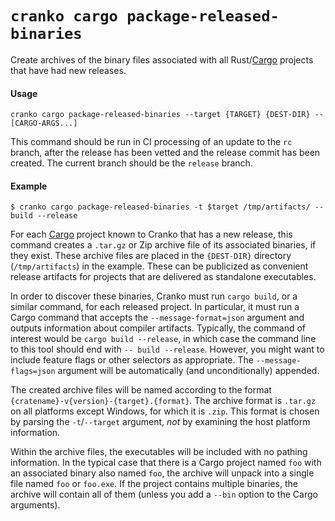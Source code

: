 # `cranko cargo package-released-binaries`

Create archives of the binary files associated with all Rust/[Cargo] projects
that have had new releases.

[Cargo]: https://doc.rust-lang.org/cargo/

#### Usage

```
cranko cargo package-released-binaries --target {TARGET} {DEST-DIR} -- [CARGO-ARGS...]
```

This command should be run in CI processing of an update to the `rc` branch,
after the release has been vetted and the release commit has been created. The
current branch should be the `release` branch.

#### Example

```shell
$ cranko cargo package-released-binaries -t $target /tmp/artifacts/ -- build --release
```

For each [Cargo] project known to Cranko that has a new release, this command
creates a `.tar.gz` or Zip archive file of its associated binaries, if they
exist. These archive files are placed in the `{DEST-DIR}` directory
(`/tmp/artifacts`) in the example. These can be publicized as convenient release
artifacts for projects that are delivered as standalone executables.

In order to discover these binaries, Cranko must run `cargo build`, or a similar
command, for each released project. In particular, it must run a Cargo command
that accepts the `--message-format=json` argument and outputs information about
compiler artifacts. Typically, the command of interest would be `cargo build
--release`, in which case the command line to this tool should end with `--
build --release`. However, you might want to include feature flags or other
selectors as appropriate. The `--message-flags=json` argument will be
automatically (and unconditionally) appended.

The created archive files will be named according to the format
`{cratename}-v{version}-{target}.{format}`. The archive format is `.tar.gz` on
all platforms except Windows, for which it is `.zip`. This format is chosen by
parsing the `-t`/`--target` argument, *not* by examining the host platform
information.

Within the archive files, the executables will be included with no pathing
information. In the typical case that there is a Cargo project named `foo` with
an associated binary also named `foo`, the archive will unpack into a single
file named `foo` or `foo.exe`. If the project contains multiple binaries, the
archive will contain all of them (unless you add a `--bin` option to the Cargo
arguments).
